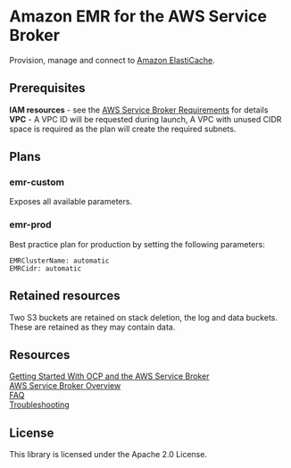# Amazon EMR for the AWS Service Broker
Provision, manage and connect to [Amazon ElastiCache](https://aws.amazon.com/emr/).

## Prerequisites

**IAM resources** - see the [AWS Service Broker Requirements](https://github.com/awslabs/aws-servicebroker-documentation/blob/master/Overview.md#requirements) for details  
**VPC** - A VPC ID will be requested during launch, A VPC with unused CIDR space is required as the plan will create the required subnets.

## Plans

### emr-custom
Exposes all available parameters.

### emr-prod
Best practice plan for production by setting the following parameters:

    EMRClusterName: automatic
    EMRCidr: automatic

## Retained resources

Two S3 buckets are retained on stack deletion, the log and data buckets. These are retained as they may contain data. 

## Resources

[Getting Started With OCP and the AWS Service Broker](https://github.com/awslabs/aws-servicebroker-documentation/blob/master/getting-started.md)  
[AWS Service Broker Overview](https://github.com/awslabs/aws-servicebroker-documentation/blob/master/Overview.md)  
[FAQ](https://github.com/awslabs/aws-servicebroker-documentation/blob/master/FAQ.md)  
[Troubleshooting](https://github.com/awslabs/aws-servicebroker-documentation/blob/master/Troubleshooting.md)  

## License

This library is licensed under the Apache 2.0 License.